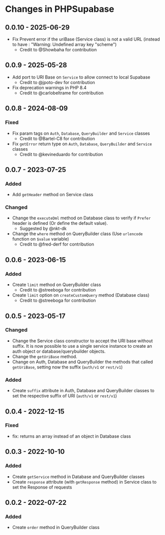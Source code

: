 # Changes in PHPSupabase #

## 0.0.10 - 2025-06-29

- Fix Prevent error if the uriBase (Service class) is not a valid URL (instead to have : "Warning: Undefined array key "scheme")
    - Credit to @Showbaha for contribution

## 0.0.9 - 2025-05-28

- Add port to URI Base on `Service` to allow connect to local Supabase
    - Credit to @jpoto-dev for contribution
- Fix deprecation warnings in PHP 8.4
    - Credit to @carlobeltrame for contribution

## 0.0.8 - 2024-08-09

### Fixed

- Fix param tags on `Auth`, `Database`, `QueryBuilder` and `Service` classes
    - Credit to @Bartel-C8 for contribution
- Fix `getError` return type on `Auth`, `Database`, `QueryBuilder` and `Service` classes
    - Credit to @kevineduardo for contribution

## 0.0.7 - 2023-07-25

### Added

- Add `getHeader` method on Service class

### Changed

- Change the `executeDml` method on Database class to verify if `Prefer` header is defined (Or define the default value).
    - Suggested by @nkt-dk
- Change the `where` method on QueryBuilder class (Use `urlencode` function on `$value` variable)
    - Credit to @fred-derf for contribution

## 0.0.6 - 2023-06-15

### Added

- Create `limit` method on QueryBuilder class
    - Credit to @streeboga for contribution
- Create `limit` option on `createCustomQuery` method (Database class)
    - Credit to @streeboga for contribution

## 0.0.5 - 2023-05-17

### Changed

- Change the Service class constructor to accept the URI base without suffix. It is now possible to use a single service instance to create an auth object or database/querybuilder objects.
- Change the `getUriBase` method.
- Change on Auth, Database and QueryBuilder the methods that called `getUriBase`, setting now the suffix (`auth/v1` or `rest/v1`)

### Added

- Create `suffix` attribute in Auth, Database and QueryBuilder classes to set the respective suffix of URI (`auth/v1` or `rest/v1`)


## 0.0.4 - 2022-12-15

### Fixed

- fix: returns an array instead of an object in Database class

## 0.0.3 - 2022-10-10

### Added

- Create `getService` method in Database and QueryBuilder classes
- Create `response` attribute (with `getResponse` method) in Service class to set the Response of requests

## 0.0.2 - 2022-07-22

### Added

- Create `order` method in QueryBuilder class